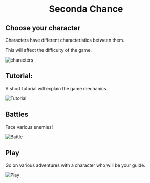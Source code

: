 <h1 align="center" id="title">Seconda Chance</h1>

<h2>Choose your character</h2>
<p id="description">Characters have different characteristics between them.</p>
<p id="description">This will affect the difficulty of the game.</p>

![characters](https://github.com/user-attachments/assets/c49a5533-4b78-4a07-8bb0-50bf5a8179fe)

<h2 id="title">Tutorial:</h2>

<p id="description">A short tutorial will explain the game mechanics.</p>

![Tutorial](https://github.com/user-attachments/assets/8e4938f3-2128-4d64-88da-fe05c844102e)


<h2 id="title">Battles</h2>
<p id="description">Face various enemies!</p>

![Battle](https://github.com/user-attachments/assets/950e268e-212d-4c16-8570-1a7771e37eeb)


<h2 id="title">Play</h2>
<p id="description">Go on various adventures with a character who will be your guide.</p>

![Play](https://github.com/user-attachments/assets/8d045ee1-22bb-48a5-8c12-e26a6f7c57c5)
